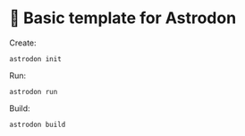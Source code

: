 # 🦕 Basic template for Astrodon

Create:
```shell
astrodon init
```

Run:
```shell
astrodon run
```

Build:
```shell
astrodon build
```
